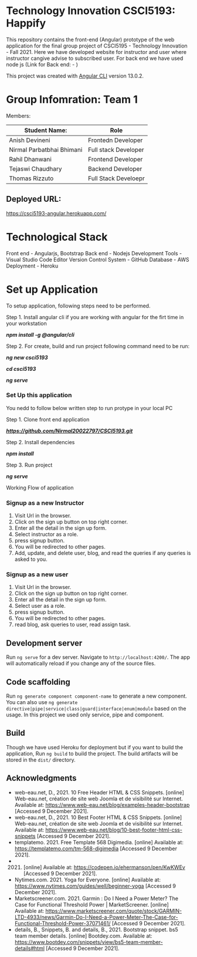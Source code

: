 # Technology Innovation CSCI5193: Happify

This repository contains the front-end (Angular) prototype of the web application for the final group project of CSCI5195 - Technology Innovation - Fall 2021. Here we have developed website for instructor and user where instructor cangive advise to subscribed user. For back end we have used node js (Link for Back end: - )

This project was created with [Angular CLI](https://github.com/angular/angular-cli) version 13.0.2.


# Group Infomration: Team 1

Members:

|Student Name:             | Role|
|--------------------------|--------------------|
|Anish Devineni            |Frontedn Developer  |
|Nirmal Parbatbhai Bhimani |Full stack Developer|
|Rahil Dhanwani            |Frontend Developer  |
|Tejaswi Chaudhary         |Backend Developer   |
|Thomas Rizzuto            |Full Stack Develoepr| 

## Deployed URL:

https://csci5193-angular.herokuapp.com/

# Technological Stack 

Front end - Angularjs, Bootstrap
Back end - Nodejs
Development Tools - Visual Studio Code Editor
Version Control System - GitHub
Database - AWS 
Deployment - Heroku

# Set up Application

To setup application, following steps need to be performed.

Step 1. Install angular cli if you are working with angular for the firt time in your workstation

**_npm install -g @angular/cli_**

Step 2. For create, build and run project following command need to be run:

**_ng new csci5193_**

**_cd csci5193_** 

**_ng serve_**

### Set Up this application

You nedd to follow below written step to run protype in your local PC

Step 1. Clone front end application

***https://github.com/Nirmal20022797/CSCI5193.git***

Step 2. Install dependencies

**_npm install_**

Step 3. Run project

**_ng serve_**

Working Flow of application 

### Signup as a new Instructor

1. Visit Url in the browser.
2. Click on the sign up button on top right corner.
3. Enter all the detail in the sign up form.
4. Select instructor as a role.
5. press signup button.
6. You will be redirected to other pages.
7. Add, update, and delete user, blog, and read the queries if any queries is asked to you.

### Signup as a new user

1. Visit Url in the browser.
2. Click on the sign up button on top right corner.
3. Enter all the detail in the sign up form.
4. Select user as a role.
5. press signup button.
6. You will be redirected to other pages.
7. read blog, ask queries to user, read assign task. 

## Development server

Run `ng serve` for a dev server. Navigate to `http://localhost:4200/`. The app will automatically reload if you change any of the source files.

## Code scaffolding

Run `ng generate component component-name` to generate a new component. You can also use `ng generate directive|pipe|service|class|guard|interface|enum|module` based on the usage. In this project we used only service, pipe and component.

## Build

Though we have used Heroku for deployment but if you want to build the application, Run `ng build` to build the project. The build artifacts will be stored in the `dist/` directory.

## Acknowledgments

- web-eau.net, D., 2021. 10 Free Header HTML & CSS Snippets. [online] Web-eau.net, création de site web Joomla et de visibilité sur Internet. Available at: <https://www.web-eau.net/blog/examples-header-bootstrap> [Accessed 9 December 2021].
- web-eau.net, D., 2021. 10 Best Footer HTML & CSS Snippets. [online] Web-eau.net, création de site web Joomla et de visibilité sur Internet. Available at: <https://www.web-eau.net/blog/10-best-footer-html-css-snippets> [Accessed 9 December 2021].
- templatemo. 2021. Free Template 568 Digimedia. [online] Available at: <https://templatemo.com/tm-568-digimedia> [Accessed 9 December 2021].
- 2021. [online] Available at: <https://codepen.io/ehermanson/pen/KwKWEv> [Accessed 9 December 2021].
- Nytimes.com. 2021. Yoga for Everyone. [online] Available at: <https://www.nytimes.com/guides/well/beginner-yoga> [Accessed 9 December 2021].
- Marketscreener.com. 2021. Garmin : Do I Need a Power Meter? The Case for Functional Threshold Power | MarketScreener. [online] Available at: <https://www.marketscreener.com/quote/stock/GARMIN-LTD-4933/news/Garmin-Do-I-Need-a-Power-Meter-The-Case-for-Functional-Threshold-Power-37071461/> [Accessed 9 December 2021].
- details, B., Snippets, B. and details, B., 2021. Bootstrap snippet. bs5 team member details. [online] Bootdey.com. Available at: <https://www.bootdey.com/snippets/view/bs5-team-member-details#html> [Accessed 9 December 2021].
